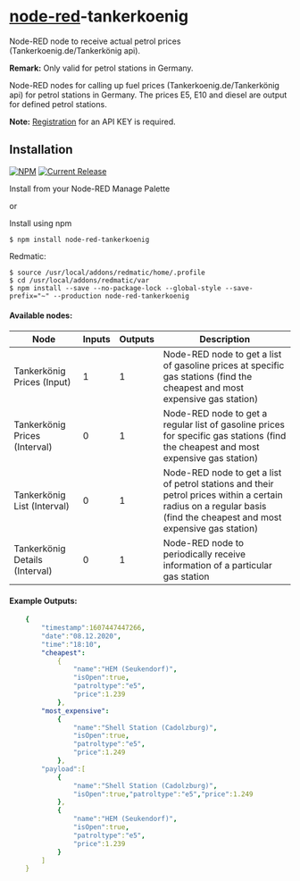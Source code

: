 # [node-red](http://nodered.org)-tankerkoenig
Node-RED node to receive actual petrol prices (Tankerkoenig.de/Tankerkönig api).

**Remark:** Only valid for petrol stations in Germany.

Node-RED nodes for calling up fuel prices (Tankerkoenig.de/Tankerkönig api) for petrol stations in Germany.
The prices E5, E10 and diesel are output for defined petrol stations.

**Note:** [Registration](https://creativecommons.tankerkoenig.de/api-key) for an API KEY is required.

## Installation
[![NPM](https://nodei.co/npm/node-red-tankerkoenig.png)](https://npmjs.org/package/node-red-tankerkoenig)
[![Current Release](https://img.shields.io/github/v/release/PfisterDaniel/node-red-tankerkoenig.svg?colorB=4cc61e)](https://github.com/PfisterDaniel/node-red-tankerkoenig/releases/latest)

Install from your Node-RED Manage Palette

or

Install using npm

    $ npm install node-red-tankerkoenig

Redmatic:

    $ source /usr/local/addons/redmatic/home/.profile
    $ cd /usr/local/addons/redmatic/var
    $ npm install --save --no-package-lock --global-style --save-prefix="~" --production node-red-tankerkoenig



#### Available nodes:
| Node | Inputs | Outputs | Description |
| ------ | ------ | ------ | ------ |
| Tankerkönig Prices (Input)     | 1 | 1 | Node-RED node to get a list of gasoline prices at specific gas stations (find the cheapest and most expensive gas station) |
| Tankerkönig Prices (Interval)  | 0 | 1 | Node-RED node to get a regular list of gasoline prices for specific gas stations (find the cheapest and most expensive gas station) |
| Tankerkönig List (Interval)    | 0 | 1 | Node-RED node to get a list of petrol stations and their petrol prices within a certain radius on a regular basis (find the cheapest and most expensive gas station) |
| Tankerkönig Details (Interval) | 0 | 1 | Node-RED node to periodically receive information of a particular gas station |


#### Example Outputs:

```yaml
    {
        "timestamp":1607447447266,
        "date":"08.12.2020",
        "time":"18:10",
        "cheapest":
            {
                "name":"HEM (Seukendorf)",
                "isOpen":true,
                "patroltype":"e5",
                "price":1.239
            },
        "most_expensive":
            {
                "name":"Shell Station (Cadolzburg)",
                "isOpen":true,
                "patroltype":"e5",
                "price":1.249
            },
        "payload":[
            {
                "name":"Shell Station (Cadolzburg)",
                "isOpen":true,"patroltype":"e5","price":1.249
            },
            {
                "name":"HEM (Seukendorf)",
                "isOpen":true,
                "patroltype":"e5",
                "price":1.239
            }
        ]
    }
 ```